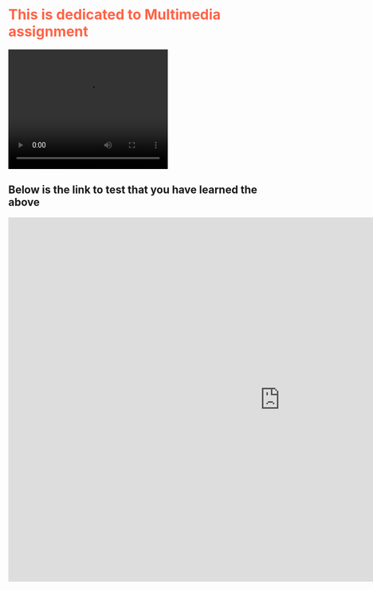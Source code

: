 <body>
<h1 style="color:Tomato;">This is dedicated to Multimedia assignment</h1>

<video width="320" height="240" autoplay>
  <source src=https://youtu.be/GeLMMpw59D4></video>

<h2>Below is the link to test that you have learned the above</h2>

<iframe src="https://h5p.org/h5p/embed/154370" width="1090" height="731" frameborder="0" allowfullscreen="allowfullscreen"></iframe><script src="https://h5p.org/sites/all/modules/h5p/library/js/h5p-resizer.js" charset="UTF-8"></script>
